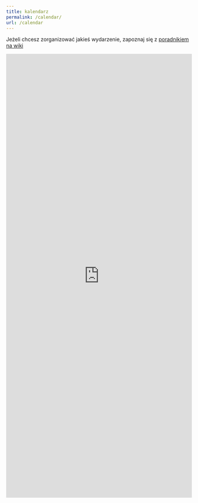 ```yaml
---
title: kalendarz
permalink: /calendar/
url: /calendar
---
```


Jeżeli chcesz zorganizować jakieś wydarzenie, zapoznaj się z [poradnikiem na wiki](https://wiki.hsp.sh/zrob_se_meetup)

<iframe src="https://wydarzenia.hsp.sh/" style="border: 0;  max-width: 100%; width:800px; height: 1200px;background: white" frameborder="0" scrolling="no"></iframe>